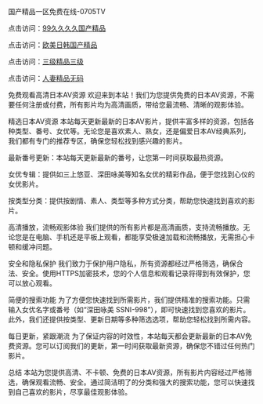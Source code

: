 国产精品一区免费在线-0705TV

点击访问：<a href="https://bered.pages.dev/">99久久久久国产精品</a>

点击访问：<a href="https://cfad.pages.dev/">欧美日韩国产精品</a>

点击访问：<a href="https://gfd-5xg.pages.dev/">三级精品三级</a>

点击访问：<a href="https://gda-c7m.pages.dev/">人妻精品无码</a>

免费观看高清日本AV资源
欢迎来到本站！我们为您提供免费的日本AV资源，不需要任何注册或付费，所有影片均为高清画质，带给您最流畅、清晰的观影体验。

精选日本AV资源
本站每天更新最新的日本AV影片，提供丰富多样的资源，包括各种类型、番号、女优等。无论您是喜欢素人、熟女，还是偏爱日本AV经典系列，我们都有专门的推荐专区，确保您轻松找到感兴趣的影片。

最新番号更新：本站每天更新最新的番号，让您第一时间获取最热资源。

女优专辑：提供如三上悠亚、深田咏美等知名女优的精彩作品，便于您找到心仪的女优影片。

按类型分类：提供按剧情、素人、类型等多种方式分类，帮助您快速找到喜欢的影片。

高清播放，流畅观影体验
我们提供的所有影片都是高清画质，支持流畅播放。无论您是在电脑、手机还是平板上观看，都能享受极速加载和流畅播放，无需担心卡顿和缓冲问题。

安全和隐私保护
我们致力于保护用户隐私，所有资源都经过严格筛选，确保合法、安全。使用HTTPS加密技术，您的个人信息和观看记录将得到有效保护，您可以放心观看。

简便的搜索功能
为了方便您快速找到所需影片，我们提供精准的搜索功能。只需输入女优名字或番号（如“深田咏美 SSNI-998”），即可快速找到您喜欢的影片。此外，我们还提供按类型、更新日期等多种筛选选项，帮助您轻松找到所需内容。

每日更新，紧跟潮流
为了保证内容的时效性，本站每天都会更新最新的日本AV免费资源。您可以订阅我们的更新，第一时间获取最新资源，确保您不错过任何热门影片。

总结
本站为您提供高清、不卡顿、免费的日本AV资源，所有影片内容经过严格筛选，确保观看流畅、安全。通过简洁明了的分类和强大的搜索功能，您可以快速找到自己喜欢的影片，尽享最佳观影体验。





<span style="display:none;">[Canonical link]( https://github.com/cc20250705/111111 ）</span>
